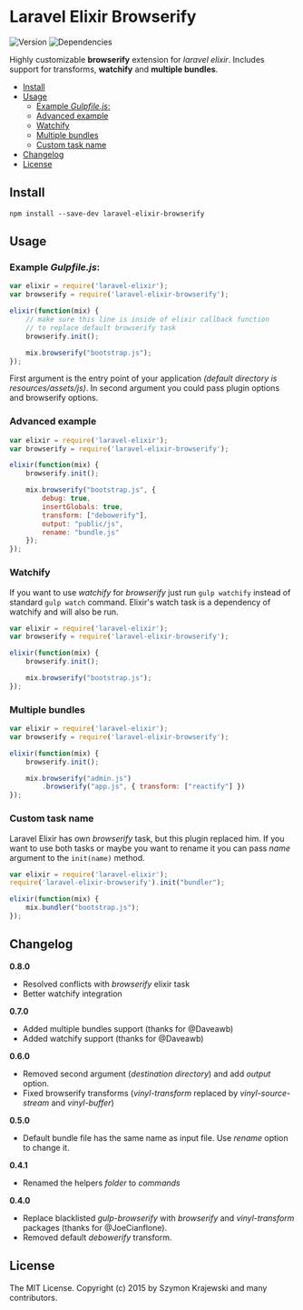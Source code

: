 Laravel Elixir Browserify
=========================

![Version](https://img.shields.io/npm/v/laravel-elixir-browserify.svg?style=flat-square)
![Dependencies](https://img.shields.io/david/skrajewski/laravel-elixir-browserify.svg?style=flat-square)

Highly customizable __browserify__ extension for _laravel elixir_. Includes support for transforms, __watchify__ and __multiple bundles__.

- [Install](#install)
- [Usage](#usage)
	- [Example *Gulpfile.js*:](#example-gulpfilejs)
	- [Advanced example](#advanced-example)
	- [Watchify](#watchify)
	- [Multiple bundles](#multiple-bundles)
	- [Custom task name](#custom-task-name)
- [Changelog](#changelog)
- [License](#license)

## Install

```
npm install --save-dev laravel-elixir-browserify
```

## Usage

### Example *Gulpfile.js*:

```javascript
var elixir = require('laravel-elixir');
var browserify = require('laravel-elixir-browserify');

elixir(function(mix) {
    // make sure this line is inside of elixir callback function
    // to replace default browserify task
    browserify.init();

    mix.browserify("bootstrap.js");
});
```

First argument is the entry point of your application _(default directory is resources/assets/js)_. In second argument you could pass plugin options and browserify options.

### Advanced example
```javascript
var elixir = require('laravel-elixir');
var browserify = require('laravel-elixir-browserify');

elixir(function(mix) {
    browserify.init();

    mix.browserify("bootstrap.js", {
    	debug: true,
    	insertGlobals: true,
    	transform: ["debowerify"],
    	output: "public/js",
    	rename: "bundle.js"
    });
});
```

### Watchify
If you want to use _watchify_ for _browserify_ just run `gulp watchify` instead of standard `gulp watch` command. Elixir's watch task is a dependency of watchify and will also be run.

```javascript
var elixir = require('laravel-elixir');
var browserify = require('laravel-elixir-browserify');

elixir(function(mix) {
    browserify.init();

    mix.browserify("bootstrap.js");
});
```

### Multiple bundles
```javascript
var elixir = require('laravel-elixir');
var browserify = require('laravel-elixir-browserify');

elixir(function(mix) {
    browserify.init();

    mix.browserify("admin.js")
        .browserify("app.js", { transform: ["reactify"] })
});
```

### Custom task name
Laravel Elixir has own _browserify_ task, but this plugin replaced him. If you want to use both tasks or maybe you want to rename it you can pass _name_ argument to the `init(name)` method.

```javascript
var elixir = require('laravel-elixir');
require('laravel-elixir-browserify').init("bundler");

elixir(function(mix) {
    mix.bundler("bootstrap.js");
});
```

## Changelog
__0.8.0__
- Resolved conflicts with _browserify_ elixir task
- Better watchify integration

__0.7.0__
- Added multiple bundles support (thanks for @Daveawb)
- Added watchify support (thanks for @Daveawb)

__0.6.0__
- Removed second argument (*destination directory*) and add *output* option.
- Fixed browserify transforms (*vinyl-transform* replaced by *vinyl-source-stream* and *vinyl-buffer*)

__0.5.0__
- Default bundle file has the same name as input file. Use *rename* option to change it.

__0.4.1__
- Renamed the helpers *folder* to *commands*

__0.4.0__
- Replace blacklisted *gulp-browserify* with *browserify* and *vinyl-transform* packages (thanks for @JoeCianflone).
- Removed default *debowerify* transform.

## License
The MIT License. Copyright (c) 2015 by Szymon Krajewski and many contributors.
